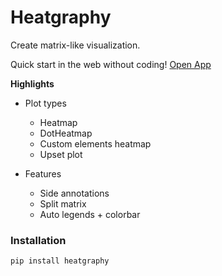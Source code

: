 # Heatgraphy

Create matrix-like visualization.

Quick start in the web without coding!
[Open App]()

**Highlights**
- Plot types
  - Heatmap
  - DotHeatmap
  - Custom elements heatmap
  - Upset plot

- Features
  - Side annotations
  - Split matrix
  - Auto legends + colorbar

### Installation

```shell
pip install heatgraphy
```
